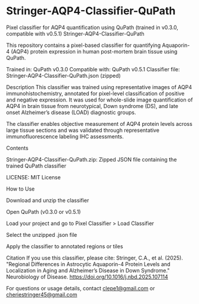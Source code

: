 # Stringer-AQP4-Classifier-QuPath
Pixel classifier for AQP4 quantification using QuPath (trained in v0.3.0, compatible with v0.5.1)
Stringer-AQP4-Classifier-QuPath

This repository contains a pixel-based classifier for quantifying Aquaporin-4 (AQP4) protein expression in human post-mortem brain tissue using QuPath.

Trained in: QuPath v0.3.0
Compatible with: QuPath v0.5.1
Classifier file: Stringer-AQP4-Classifier-QuPath.json (zipped)

Description
This classifier was trained using representative images of AQP4 immunohistochemistry, annotated for pixel-level classification of positive and negative expression. It was used for whole-slide image quantification of AQP4 in brain tissue from neurotypical, Down syndrome (DS), and late onset Alzheimer’s disease (LOAD) diagnostic groups.

The classifier enables objective measurement of AQP4 protein levels across large tissue sections and was validated through representative immunofluorescence labeling IHC assessments.

Contents

Stringer-AQP4-Classifier-QuPath.zip: Zipped JSON file containing the trained QuPath classifier

LICENSE: MIT License

How to Use

Download and unzip the classifier

Open QuPath (v0.3.0 or v0.5.1)

Load your project and go to Pixel Classifier > Load Classifier

Select the unzipped .json file

Apply the classifier to annotated regions or tiles

Citation
If you use this classifier, please cite:
Stringer, C.A., et al. (2025). "Regional Differences in Astrocytic Aquaporin-4 Protein Levels and Localization in Aging and Alzheimer’s Disease in Down Syndrome." Neurobiology of Disease. https://doi.org/10.1016/j.nbd.2025.107114


For questions or usage details, contact clepe1@gmail.com or cheriestringer45@gmail.com












